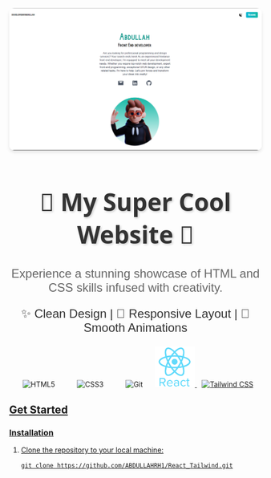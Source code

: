 <!-- Project Screenshot -->
<p align="center">
  <img src="public/web.png" alt="Project Screenshot" style="border-radius: 10px; box-shadow: 0 4px 6px rgba(0, 0, 0, 0.1);" />
</p>

<!-- Project Title -->
<h1 align="center" style="font-size: 48px; color: #333; text-shadow: 2px 2px 4px rgba(0, 0, 0, 0.2); font-family: 'Segoe UI', Tahoma, Geneva, Verdana, sans-serif;">🚀 My Super Cool Website 🚀</h1>

<!-- Project Description -->
<p align="center" style="font-size: 24px; color: #666; font-family: 'Arial', sans-serif;">Experience a stunning showcase of HTML and CSS skills infused with creativity.</p>

<!-- Key Features -->
<p align="center" style="font-size: 24px; color: #333; margin-top: 20px; font-family: 'Arial', sans-serif;">
  ✨ Clean Design | 📱 Responsive Layout | 💫 Smooth Animations
</p>

<!-- Technologies Used -->
<p align="center">
  <img src="https://img.icons8.com/color/96/000000/html-5--v1.png" alt="HTML5" width="96" height="96" style="margin: 0 20px;" />
  <img src="https://img.icons8.com/color/96/000000/css3.png" alt="CSS3" width="96" height="96" style="margin: 0 20px;" />
  <img src="https://www.vectorlogo.zone/logos/git-scm/git-scm-icon.svg" alt="Git" width="96" height="96" style="margin: 0 20px;" />
    <a href="https://reactjs.org/" target="_blank" rel="noreferrer">
    <img src="https://raw.githubusercontent.com/devicons/devicon/master/icons/react/react-original-wordmark.svg" alt="React" width="80" height="80" />
  <img src="https://www.vectorlogo.zone/logos/tailwindcss/tailwindcss-icon.svg" alt="Tailwind CSS" width="60" height="60" style="margin: 0 10px;" />
</p>

## Get Started

### Installation

1. Clone the repository to your local machine:

   ```shell
   git clone https://github.com/ABDULLAHRH1/React_Tailwind.git
